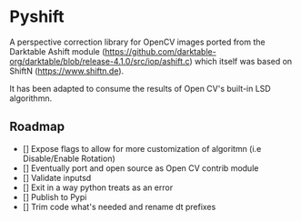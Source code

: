 # Pyshift

A perspective correction library for OpenCV images ported from the Darktable Ashift module (https://github.com/darktable-org/darktable/blob/release-4.1.0/src/iop/ashift.c)
which itself was based on ShiftN (https://www.shiftn.de).

It has been adapted to consume the results of Open CV's built-in LSD algorithmn.

## Roadmap

- [] Expose flags to allow for more customization of algoritmn (i.e Disable/Enable Rotation)
- [] Eventually port and open source as Open CV contrib module
- [] Validate inputsd
- [] Exit in a way python treats as an error
- [] Publish to Pypi
- [] Trim code what's needed and rename dt prefixes